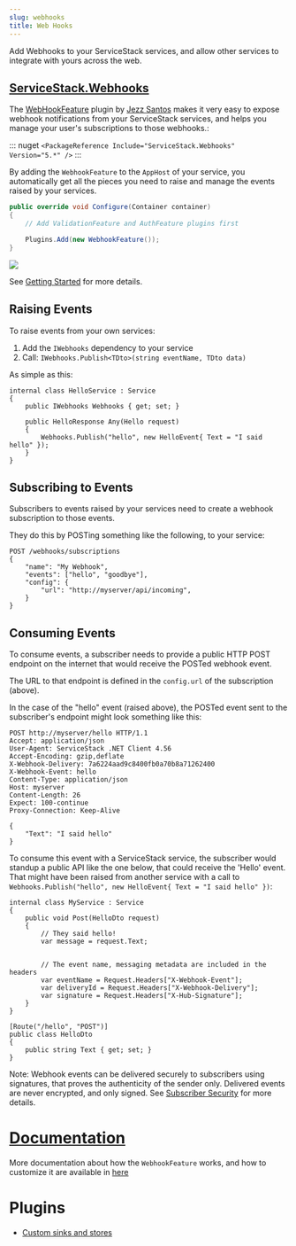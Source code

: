 ```yaml
---
slug: webhooks
title: Web Hooks
---
```


Add Webhooks to your ServiceStack services, and allow other services to integrate with yours across the web.

## [ServiceStack.Webhooks](https://github.com/jezzsantos/servicestack.webhooks)

The [WebHookFeature](https://github.com/jezzsantos/servicestack.webhooks) plugin 
by [Jezz Santos](https://github.com/jezzsantos) makes it very easy to expose webhook notifications from your ServiceStack services, 
and helps you manage your user's subscriptions to those webhooks.:

::: nuget
`<PackageReference Include="ServiceStack.Webhooks" Version="5.*" />`
:::

By adding the `WebhookFeature` to the `AppHost` of your service, 
you automatically get all the pieces you need to raise and manage the events raised by your services.

```csharp
public override void Configure(Container container)
{
    // Add ValidationFeature and AuthFeature plugins first

    Plugins.Add(new WebhookFeature());
}
```

![](https://raw.githubusercontent.com/jezzsantos/ServiceStack.Webhooks/master/docs/images/Webhooks.Architecture.PNG)

See [Getting Started](https://github.com/jezzsantos/ServiceStack.Webhooks/wiki/Getting-Started) for more details.

## Raising Events

To raise events from your own services:

1. Add the `IWebhooks` dependency to your service
2. Call: `IWebhooks.Publish<TDto>(string eventName, TDto data)`

As simple as this:

```
internal class HelloService : Service
{
    public IWebhooks Webhooks { get; set; }

    public HelloResponse Any(Hello request)
    {
        Webhooks.Publish("hello", new HelloEvent{ Text = "I said hello" });
    }
}
```

## Subscribing to Events

Subscribers to events raised by your services need to create a webhook subscription to those events.

They do this by POSTing something like the following, to your service:

```
POST /webhooks/subscriptions
{
    "name": "My Webhook",
    "events": ["hello", "goodbye"],
    "config": {
        "url": "http://myserver/api/incoming",
    }
}
```

## Consuming Events

To consume events, a subscriber needs to provide a public HTTP POST endpoint on the internet that would receive the POSTed webhook event. 

The URL to that endpoint is defined in the `config.url` of the subscription (above).

In the case of the "hello" event (raised above), the POSTed event sent to the subscriber's endpoint might look something like this:

```
POST http://myserver/hello HTTP/1.1
Accept: application/json
User-Agent: ServiceStack .NET Client 4.56
Accept-Encoding: gzip,deflate
X-Webhook-Delivery: 7a6224aad9c8400fb0a70b8a71262400
X-Webhook-Event: hello
Content-Type: application/json
Host: myserver
Content-Length: 26
Expect: 100-continue
Proxy-Connection: Keep-Alive

{
    "Text": "I said hello"
}
```

To consume this event with a ServiceStack service, the subscriber would standup a public API like the one below, that could receive the 'Hello' event. That might have been raised from another service with a call to `Webhooks.Publish("hello", new HelloEvent{ Text = "I said hello" })`:

```
internal class MyService : Service
{
    public void Post(HelloDto request)
    {
        // They said hello!
        var message = request.Text;

       
        // The event name, messaging metadata are included in the headers
        var eventName = Request.Headers["X-Webhook-Event"];
        var deliveryId = Request.Headers["X-Webhook-Delivery"];
        var signature = Request.Headers["X-Hub-Signature"];
    }
}

[Route("/hello", "POST")]
public class HelloDto
{
    public string Text { get; set; }
}
```

Note: Webhook events can be delivered securely to subscribers using signatures, that proves the authenticity of the sender only. Delivered events are never encrypted, and only signed. See [Subscriber Security](https://github.com/jezzsantos/ServiceStack.Webhooks/wiki/Subscriber-Security) for more details.

# [Documentation](https://github.com/jezzsantos/ServiceStack.Webhooks/wiki)

More documentation about how the `WebhookFeature` works, and how to customize it are available in [here](https://github.com/jezzsantos/ServiceStack.Webhooks/wiki)

# Plugins

  - [Custom sinks and stores](https://github.com/jezzsantos/ServiceStack.Webhooks/wiki/Plugins)
